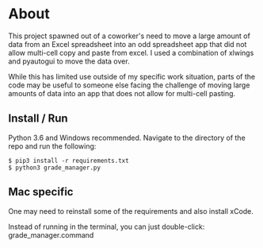 # About
This project spawned out of a coworker's need to move a large 
amount of data from an Excel spreadsheet into an odd spreadsheet
app that did not allow multi-cell copy and paste from excel. I used a 
combination of xlwings and pyautogui to move the data over.

While this has limited use outside of my specific work situation,
parts of the code may be useful to someone else facing the challenge
of moving large amounts of data into an app that does not allow for
multi-cell pasting.

## Install / Run
Python 3.6 and Windows recommended. Navigate to the directory of the 
repo and run the following:
```
$ pip3 install -r requirements.txt
$ python3 grade_manager.py
```

## Mac specific
One may need to reinstall some 
of the requirements and also install xCode.  

Instead of running in the terminal, you can
just double-click:  
grade_manager.command

